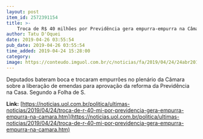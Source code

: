 ```yaml
---
layout: post
item_id: 2572391154
title: >-
    Troca de R$ 40 milhões por Previdência gera empurra-empurra na Câmara
author: Tatu D'Oquei
date: 2019-04-26 03:55:54
pub_date: 2019-04-26 03:55:54
time_added: 2019-04-24 15:28:00
category: 
image: https://conteudo.imguol.com.br/c/noticias/fa/2019/04/24/24abr2019---deputados-se-empurram-e-trocam-acusacoes-sobre-troca-de-r-40-milhoes-por-previdencia-1556137388627_v2_615x300.jpg
---
```


Deputados bateram boca e trocaram empurrões no plenário da Câmara sobre a liberação de emendas para aprovação da reforma da Previdência na Casa. Segundo a Folha de S.

**Link:** [https://noticias.uol.com.br/politica/ultimas-noticias/2019/04/24/troca-de-r-40-mi-por-previdencia-gera-empurra-empurra-na-camara.htm](https://noticias.uol.com.br/politica/ultimas-noticias/2019/04/24/troca-de-r-40-mi-por-previdencia-gera-empurra-empurra-na-camara.htm)


